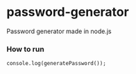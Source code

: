 # password-generator
Password generator made in node.js

<h3>How to run</h3>
<code>console.log(generatePassword());</code>
